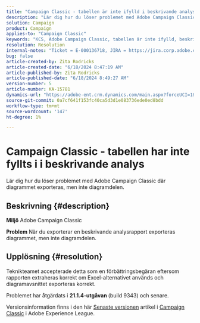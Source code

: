 ```yaml
---
title: "Campaign Classic - tabellen är inte ifylld i beskrivande analys"
description: "Lär dig hur du löser problemet med Adobe Campaign Classic där diagrammet exporteras, men inte diagramdelen."
solution: Campaign
product: Campaign
applies-to: "Campaign Classic"
keywords: "KCS, Adobe Campaign Classic, tabellen är inte ifylld, beskrivande analys, vanliga frågor och svar"
resolution: Resolution
internal-notes: "Ticket = E-000136718, JIRA = https://jira.corp.adobe.com/browse/NEO-24963"
bug: false
article-created-by: Zita Rodricks
article-created-date: "6/18/2024 8:47:19 AM"
article-published-by: Zita Rodricks
article-published-date: "6/18/2024 8:49:27 AM"
version-number: 5
article-number: KA-15781
dynamics-url: "https://adobe-ent.crm.dynamics.com/main.aspx?forceUCI=1&pagetype=entityrecord&etn=knowledgearticle&id=0a56ea59-4f2d-ef11-840a-002248084fbb"
source-git-commit: 0a7cf641f153fc40ca5d3d1e083736ede0ed8bdd
workflow-type: tm+mt
source-wordcount: '147'
ht-degree: 1%

---
```


# Campaign Classic - tabellen har inte fyllts i i beskrivande analys


Lär dig hur du löser problemet med Adobe Campaign Classic där diagrammet exporteras, men inte diagramdelen.

## Beskrivning {#description}


<b>Miljö</b>
Adobe Campaign Classic

<b>Problem</b>
När du exporterar en beskrivande analysrapport exporteras diagrammet, men inte diagramdelen.


## Upplösning {#resolution}


Teknikteamet accepterade detta som en förbättringsbegäran eftersom rapporten extraheras korrekt om Excel-alternativet används och diagramavsnittet exporteras korrekt.

Problemet har åtgärdats i <b>21.1.4-utgåvan </b>(build 9343) och senare.

Versionsinformation finns i den här [Senaste versionen](https://experienceleague.adobe.com/docs/campaign-classic/using/release-notes/latest-release.html?lang=en) artikel i [Campaign Classic](https://experienceleague.adobe.com/en/docs/campaign-classic/using/campaign-classic-home) i Adobe Experience League.
